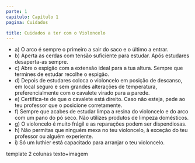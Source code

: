```yaml
---
parte: 1
capitulo: Capítulo 1
pagina: Cuidados

title: Cuidados a ter com o Violoncelo
---
```


<ul>
	<li>a) O arco é sempre o primeiro a sair do saco e o último a entrar.</li>
	<li>b) Aperta as cerdas com tensão suficiente para estudar. Após estudares desaperta-as sempre.</li>
	<li>c) Abre o espigão com a extensão ideal para a tua altura. Sempre que termines de estudar recolhe o espigão.</li>
	<li>d) Depois de estudares coloca o violoncelo em posição de descanso, em local seguro e sem grandes alterações de temperatura, preferencialmente com o cavalete virado para a parede.</li>
	<li>e) Certifica-te de que o cavalete está direito. Caso não esteja, pede ao teu professor que o posicione corretamente.</li>
	<li>f) Sempre que acabes de estudar limpa a resina do violoncelo e do arco com um pano do pó seco. Não utilizes produtos de limpeza domésticos.</li>
	<li>g) O violoncelo é muito frágil e as reparações podem ser dispendiosas.</li>
	<li>h) Não permitas que ninguém mexa no teu violoncelo, à exceção do teu professor ou alguém experiente.</li>
	<li>i) Só um luthier está capacitado para arranjar o teu violoncelo.</li>
</ul>

template 2 colunas texto+imagem
